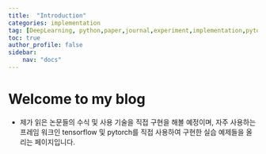 ```yaml
---
title:  "Introduction"
categories: implementation
tag: [DeepLearning, python,paper,journal,experiment,implementation,pytorch,tensorflow]
toc: true
author_profile: false
sidebar:
    nav: "docs"
---
```


# Welcome to my blog

- 제가 읽은 논문들의 수식 및 사용 기술을 직접 구현을 해볼 예정이며, 자주 사용하는 프레임 워크인 tensorflow 및 pytorch를 직접 사용하여 구현한 실습 예제들을 올리는 페이지입니다.